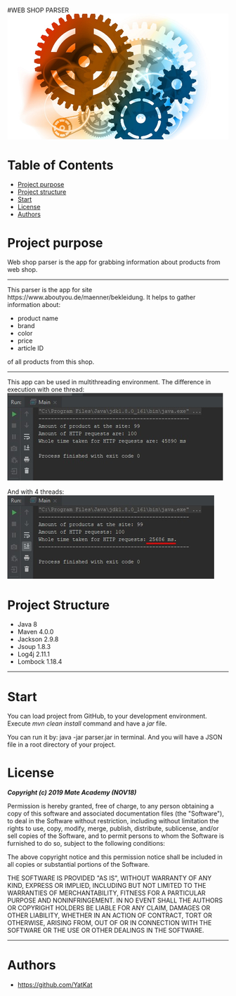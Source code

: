 #WEB SHOP PARSER
![parser](/images/parser1.jpg)

# Table of Contents
* [Project purpose](#purpose)
* [Project structure](#structure)
* [Start](#user-start)
* [License](#license)
* [Authors](#authors)

# <a name="purpose"></a>Project purpose
Web shop parser is the app for grabbing information about products from web shop.
<hr>
This parser is the app for site https://www.aboutyou.de/maenner/bekleidung. 
It helps to gather information about:

* product name
* brand
* color
* price
* article ID

of all products from this shop.
<hr>

This app can be used in multithreading environment.
The difference in execution with one thread:
![stdout_parser](images/stdout_parser.jpg)

And with 4 threads:
![stdout_parser](images/parserMT.jpg)

# <a name="structure"></a>Project Structure
* Java 8
* Maven 4.0.0
* Jackson 2.9.8
* Jsoup 1.8.3
* Log4j 2.11.1
* Lombock 1.18.4
<hr>

# <a name="user-start"></a>Start
You can load project from GitHub, to your development environment.
Execute *mvn clean install* command and have a *jar* file.

You can run it by: java -jar parser.jar in terminal. 
And you will have a JSON file in a root directory of your project.

# <a name="license"></a>License

***Copyright (c) 2019 Mate Academy (NOV18)***

Permission is hereby granted, free of charge, to any person obtaining a copy of this software and associated documentation files (the "Software"), to deal in the Software without restriction, including without limitation the rights to use, copy, modify, merge, publish, distribute, sublicense, and/or sell copies of the Software, and to permit persons to whom the Software is furnished to do so, subject to the following conditions:

The above copyright notice and this permission notice shall be included in all copies or substantial portions of the Software.

THE SOFTWARE IS PROVIDED "AS IS", WITHOUT WARRANTY OF ANY KIND, EXPRESS OR IMPLIED, INCLUDING BUT NOT LIMITED TO THE WARRANTIES OF MERCHANTABILITY, FITNESS FOR A PARTICULAR PURPOSE AND NONINFRINGEMENT. IN NO EVENT SHALL THE AUTHORS OR COPYRIGHT HOLDERS BE LIABLE FOR ANY CLAIM, DAMAGES OR OTHER LIABILITY, WHETHER IN AN ACTION OF CONTRACT, TORT OR OTHERWISE, ARISING FROM, OUT OF OR IN CONNECTION WITH THE SOFTWARE OR THE USE OR OTHER DEALINGS IN THE SOFTWARE.

<hr>

# <a name="authors"></a>Authors
* https://github.com/YatKat